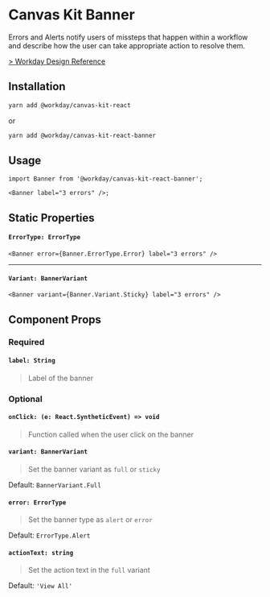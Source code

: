 # Canvas Kit Banner

Errors and Alerts notify users of missteps that happen within a workflow and describe how the user
can take appropriate action to resolve them.

[> Workday Design Reference](https://design.workday.com/components/indicators/banners)

## Installation

```sh
yarn add @workday/canvas-kit-react
```

or

```sh
yarn add @workday/canvas-kit-react-banner
```

## Usage

```tsx
import Banner from '@workday/canvas-kit-react-banner';

<Banner label="3 errors" />;
```

## Static Properties

#### `ErrorType: ErrorType`

```tsx
<Banner error={Banner.ErrorType.Error} label="3 errors" />
```

---

#### `Variant: BannerVariant`

```tsx
<Banner variant={Banner.Variant.Sticky} label="3 errors" />
```

## Component Props

### Required

#### `label: String`

> Label of the banner

### Optional

#### `onClick: (e: React.SyntheticEvent) => void`

> Function called when the user click on the banner

#### `variant: BannerVariant`

> Set the banner variant as `full` or `sticky`

Default: `BannerVariant.Full`

#### `error: ErrorType`

> Set the banner type as `alert` or `error`

Default: `ErrorType.Alert`

#### `actionText: string`

> Set the action text in the `full` variant

Default: `'View All'`
